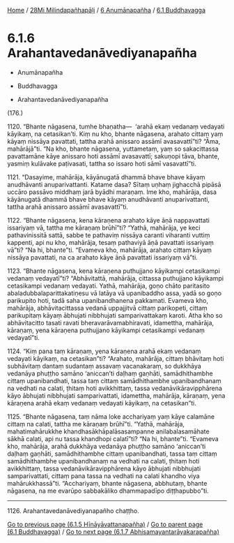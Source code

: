 
[Home](/) / [28Mi Milindapañhapāḷi](../../../28Mi.md) / [6 Anumānapañha](../../6.md) / [6.1 Buddhavagga](../6.1.md)

# 6.1.6 Arahantavedanāvediyanapañha

* Anumānapañha

* Buddhavagga

* Arahantavedanāvediyanapañha

(176.)

1120\. “Bhante nāgasena, tumhe bhaṇatha—  ‘arahā ekaṃ vedanaṃ vedayati kāyikaṃ, na cetasikan’ti. Kiṃ nu kho, bhante nāgasena, arahato cittaṃ yaṃ kāyaṃ nissāya pavattati, tattha arahā anissaro assāmī avasavattī”ti? “Āma, mahārājā”ti. “Na kho, bhante nāgasena, yuttametaṃ, yaṃ so sakacittassa pavattamāne kāye anissaro hoti assāmī avasavattī; sakuṇopi tāva, bhante, yasmiṃ kulāvake paṭivasati, tattha so issaro hoti sāmī vasavattī”ti.

1121\. “Dasayime, mahārāja, kāyānugatā dhammā bhave bhave kāyaṃ anudhāvanti anuparivattanti. Katame dasa? Sītaṃ uṇhaṃ jighacchā pipāsā uccāro passāvo middhaṃ jarā byādhi maraṇaṃ. Ime kho, mahārāja, dasa kāyānugatā dhammā bhave bhave kāyaṃ anudhāvanti anuparivattanti, tattha arahā anissaro assāmī avasavattī”ti.

1122\. “Bhante nāgasena, kena kāraṇena arahato kāye āṇā nappavattati issariyaṃ vā, tattha me kāraṇaṃ brūhī”ti? “Yathā, mahārāja, ye keci pathavinissitā sattā, sabbe te pathaviṃ nissāya caranti viharanti vuttiṃ kappenti, api nu kho, mahārāja, tesaṃ pathaviyā āṇā pavattati issariyaṃ vā”ti? “Na hi, bhante”ti. “Evameva kho, mahārāja, arahato cittaṃ kāyaṃ nissāya pavattati, na ca arahato kāye āṇā pavattati issariyaṃ vā”ti.

1123\. “Bhante nāgasena, kena kāraṇena puthujjano kāyikampi cetasikampi vedanaṃ vedayatī”ti? “Abhāvitattā, mahārāja, cittassa puthujjano kāyikampi cetasikampi vedanaṃ vedayati. Yathā, mahārāja, goṇo chāto paritasito abaladubbalaparittakatiṇesu vā latāya vā upanibaddho assa, yadā so goṇo parikupito hoti, tadā saha upanibandhanena pakkamati. Evameva kho, mahārāja, abhāvitacittassa vedanā uppajjitvā cittaṃ parikopeti, cittaṃ parikupitaṃ kāyaṃ ābhujati nibbhujati samparivattakaṃ karoti. Atha kho so abhāvitacitto tasati ravati bheravarāvamabhiravati, idamettha, mahārāja, kāraṇaṃ, yena kāraṇena puthujjano kāyikampi cetasikampi vedanaṃ vedayatī”ti.

1124\. “Kiṃ pana taṃ kāraṇaṃ, yena kāraṇena arahā ekaṃ vedanaṃ vedayati kāyikaṃ, na cetasikan”ti? “Arahato, mahārāja, cittaṃ bhāvitaṃ hoti subhāvitaṃ dantaṃ sudantaṃ assavaṃ vacanakaraṃ, so dukkhāya vedanāya phuṭṭho samāno ‘aniccan’ti daḷhaṃ gaṇhāti, samādhithambhe cittaṃ upanibandhati, tassa taṃ cittaṃ samādhithambhe upanibandhanaṃ na vedhati na calati, ṭhitaṃ hoti avikkhittaṃ, tassa vedanāvikāravipphārena kāyo ābhujati nibbhujati samparivattati, idamettha, mahārāja, kāraṇaṃ, yena kāraṇena arahā ekaṃ vedanaṃ vedayati kāyikaṃ, na cetasikan”ti.

1125\. “Bhante nāgasena, taṃ nāma loke acchariyaṃ yaṃ kāye calamāne cittaṃ na calati, tattha me kāraṇaṃ brūhī”ti. “Yathā, mahārāja, mahatimahārukkhe khandhasākhāpalāsasampanne anilabalasamāhate sākhā calati, api nu tassa khandhopi calatī”ti? “Na hi, bhante”ti. “Evameva kho, mahārāja, arahā dukkhāya vedanāya phuṭṭho samāno ‘aniccan’ti daḷhaṃ gaṇhāti, samādhithambhe cittaṃ upanibandhati, tassa taṃ cittaṃ samādhithambhe upanibandhanaṃ na vedhati na calati, ṭhitaṃ hoti avikkhittaṃ, tassa vedanāvikāravipphārena kāyo ābhujati nibbhujati samparivattati, cittaṃ pana tassa na vedhati na calati khandho viya mahārukkhassā”ti. “Acchariyaṃ, bhante nāgasena, abbhutaṃ, bhante nāgasena, na me evarūpo sabbakāliko dhammapadīpo diṭṭhapubbo”ti.

---

1126\. Arahantavedanāvediyanapañho chaṭṭho.



[Go to previous page (6.1.5 Hīnāyāvattanapañha)](6.1.5.md) / [Go to parent page (6.1 Buddhavagga)](../6.1.md) / [Go to next page (6.1.7 Abhisamayantarāyakarapañha)](6.1.7.md)


